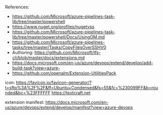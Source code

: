 References: 
 - https://github.com/Microsoft/azure-pipelines-task-lib/tree/master/powershell
 - https://www.nuget.org/profiles/nugetvss
 - https://github.com/Microsoft/azure-pipelines-task-lib/tree/master/powershell/Docs/UsingOM.md
 - https://github.com/Microsoft/azure-pipelines-tasks/tree/master/Tasks/CopyFilesOverSSHV0
 - Authoring: https://github.com/Microsoft/tfs-cli/blob/master/docs/extensions.md
 - https://docs.microsoft.com/en-us/azure/devops/extend/develop/add-build-task?view=azure-
 - https://github.com/openalm/Extension-UtilitiesPack
 

 icon: https://favicon.io/favicon-generator/?t=sftp%3A%2F%2F&ff=Ubuntu+Condensed&fs=55&fc=%230099FF&b=rounded&bc=%23FFFFFF
 https://textcraft.net

extension manifest: https://docs.microsoft.com/en-us/azure/devops/extend/develop/manifest?view=azure-devops
